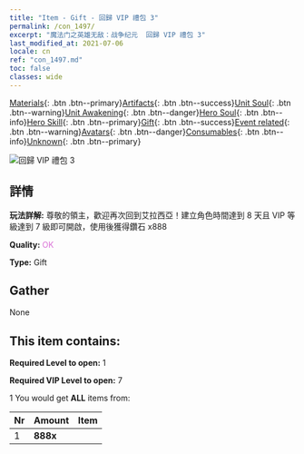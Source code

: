 ```yaml
---
title: "Item - Gift - 回歸 VIP 禮包 3"
permalink: /con_1497/
excerpt: "魔法门之英雄无敌：战争纪元  回歸 VIP 禮包 3"
last_modified_at: 2021-07-06
locale: cn
ref: "con_1497.md"
toc: false
classes: wide
---
```

 [Materials](/ItemsCN/){: .btn .btn--primary}[Artifacts](/ItemsCN/Artifacts/){: .btn .btn--success}[Unit Soul](/ItemsCN/UnitSoul/){: .btn .btn--warning}[Unit Awakening](/ItemsCN/UnitAwakening/){: .btn .btn--danger}[Hero Soul](/ItemsCN/HeroSoul/){: .btn .btn--info}[Hero Skill](/ItemsCN/HeroSkill/){: .btn .btn--primary}[Gift](/ItemsCN/Gift/){: .btn .btn--success}[Event related](/ItemsCN/Events/){: .btn .btn--warning}[Avatars](/ItemsCN/Avatars/){: .btn .btn--danger}[Consumables](/ItemsCN/Consumables/){: .btn .btn--info}[Unknown](/ItemsCN/Unknown/){: .btn .btn--primary}

 ![回歸 VIP 禮包 3](/images/t/i_905001.png)

## 詳情
 **玩法詳解:** 尊敬的領主，歡迎再次回到艾拉西亞！建立角色時間達到 8 天且 VIP 等級達到 7 級即可開啟，使用後獲得鑽石 x888

 **Quality:** <span style="color: #DA70D6">OK</span>

 **Type:** Gift

## Gather

  None

## This item contains:

 **Required Level to open:** 1

 **Required VIP Level to open:** 7

 1 You would get **ALL** items  from:

  | Nr | Amount |     Item    |
  |:---|:-------|:------------|
  | 1 |  **888x** | <i class="fas fa-gem"/> |  | 
